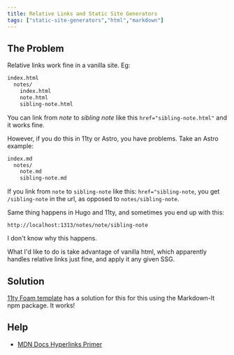 ```yaml
---
title: Relative Links and Static Site Generators
tags: ["static-site-generators","html","markdown"]
---
```


## The Problem

Relative links work fine in a vanilla site. Eg:

```html
index.html
  notes/
    index.html
    note.html
    sibling-note.html
```

You can link from *note* to *sibling note* like this `href="sibling-note.html"` and it works fine.

However, if you do this in 11ty or Astro, you have problems. Take an Astro example:

```html
index.md
  notes/
    note.md
    sibling-note.md
```

If you link from `note` to `sibling-note` like this: `href="sibling-note`, you get `/sibling-note` in the url, as opposed to `notes/sibling-note`.

Same thing happens in Hugo and 11ty, and sometimes you end up with this:

`http://localhost:1313/notes/note/sibling-note`

I don't know why this happens.

What I'd like to do is take advantage of vanilla html, which apparently handles relative links just fine, and apply it any given SSG.

## Solution

[11ty Foam template](https://github.com/juanfrank77/foam-eleventy-template) has a solution for this for this using the Markdown-It npm package. It works!

## Help

- [MDN Docs Hyperlinks Primer](https://developer.mozilla.org/en-US/docs/Learn/HTML/Introduction_to_HTML/Creating_hyperlinks#a_quick_primer_on_urls_and_paths)



